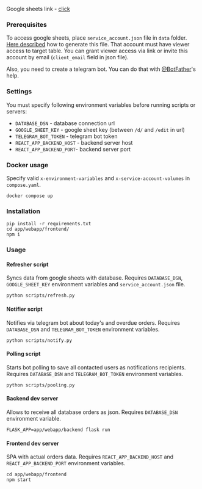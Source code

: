 Google sheets link -
[click](https://docs.google.com/spreadsheets/d/1DL2pLSwZLe3BQtXMjjbXPbtIHiAxVU1HZH3mOETu49Q/edit)

### Prerequisites

To access google sheets, place ```service_account.json``` file in ```data``` folder.
[Here described](https://docs.gspread.org/en/latest/oauth2.html#for-bots-using-service-account) how
to generate this file. That account must have viewer access to target table. You can grant viewer
access via link or invite this account by email (```client_email``` field in json file).

Also, you need to create a telegram bot. You can do that with
[@BotFather](https://t.me/BotFather)'s help.

### Settings

You must specify following environment variables before running scripts or servers:

- ```DATABASE_DSN``` - database connection url
- ```GOOGLE_SHEET_KEY``` - google sheet key (between ```/d/``` and ```/edit``` in url)
- ```TELEGRAM_BOT_TOKEN``` - telegram bot token
- ```REACT_APP_BACKEND_HOST``` - backend server host
- ```REACT_APP_BACKEND_PORT```- backend server port

### Docker usage

Specify valid ```x-environment-variables``` and ```x-service-account-volumes``` in
```compose.yaml```.

    docker compose up

### Installation

    pip install -r requirements.txt
    cd app/webapp/frontend/
    npm i

### Usage

#### Refresher script

Syncs data from google sheets with database. Requires ```DATABASE_DSN```, ```GOOGLE_SHEET_KEY```
environment variables and ```service_account.json``` file.

    python scripts/refresh.py

#### Notifier script

Notifies via telegram bot about today's and overdue orders. Requires ```DATABASE_DSN``` and
```TELEGRAM_BOT_TOKEN``` environment variables.

    python scripts/notify.py

#### Polling script

Starts bot polling to save all contacted users as notifications recipients.
Requires ```DATABASE_DSN``` and ```TELEGRAM_BOT_TOKEN``` environment variables.

    python scripts/pooling.py

#### Backend dev server

Allows to receive all database orders as json. Requires ```DATABASE_DSN``` environment variable.

    FLASK_APP=app/webapp/backend flask run

#### Frontend dev server

SPA with actual orders data. Requires ```REACT_APP_BACKEND_HOST``` and ```REACT_APP_BACKEND_PORT```
environment variables.

    cd app/webapp/frontend
    npm start